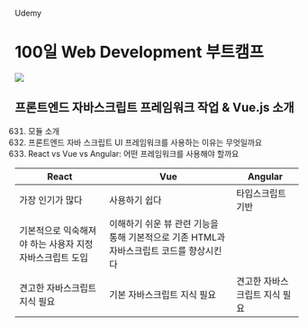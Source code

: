 Udemy

# 100일 Web Development 부트캠프

[<img src="https://img.shields.io/badge/github-%23121011.svg?style=for-the-badge&logo=github&logoColor=white" />](https://github.com/academind/100-days-of-web-development/)

## 프론트엔드 자바스크립트 프레임워크 작업 & Vue.js 소개

631. 모듈 소개
632. 프론트엔드 자바 스크립트 UI 프레임워크를 사용하는 이유는 무엇일까요
633. React vs Vue vs Angular: 어떤 프레임워크를 사용해야 할까요

| React                                                    | Vue                                                                                     | Angular                       |
| -------------------------------------------------------- | --------------------------------------------------------------------------------------- | ----------------------------- |
| 가장 인기가 많다                                         | 사용하기 쉽다                                                                           | 타입스크립트 기반             |
| 기본적으로 익숙해져야 하는 사용자 지정 자바스크립트 도입 | 이해하기 쉬운 뷰 관련 기능을 통해 기본적으로 기존 HTML과 자바스크립트 코드를 향상시킨다 |                               |
| 견고한 자바스크립트 지식 필요                            | 기본 자바스크립트 지식 필요                                                             | 견고한 자바스크립트 지식 필요 |
